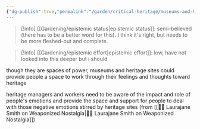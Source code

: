 ```yaml
---
{"dg-publish":true,"permalink":"/garden/critical-heritage/museums-and-heritage-spaces-as-sites-of-emotional-work/","created":"2024-06-17T21:31:04.000+08:00","updated":"2024-08-01T11:16:02.000+08:00"}
---
```


>[!info] [[Gardening/epistemic status\|epistemic status]]:
>semi-believed (there has to be a better word for this). I think it's right, but needs to be more fleshed-out and complete.

>[!info] [[Gardening/epistemic effort\|epistemic effort]]:
>low, have not looked into this deeper but i should

though they are spaces of power, museums and heritage sites could provide people a space to work through their feelings and thoughts toward heritage

heritage managers and workers need to be aware of the impact and role of people's emotions and provide the space and support for people to deal with those negative emotions stirred by heritage sites (from [[📖🫛 Laurajane Smith on Weaponized Nostalgia\|📖🫛 Laurajane Smith on Weaponized Nostalgia]])

